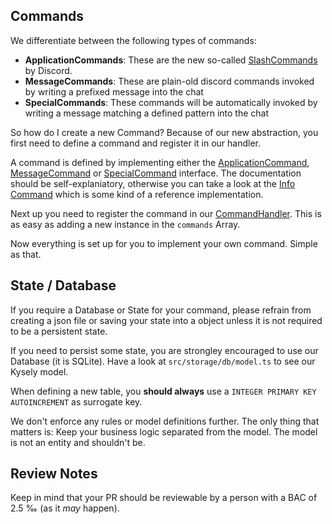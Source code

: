 ## Commands

We differentiate between the following types of commands:
- **ApplicationCommands**: These are the new so-called [SlashCommands](https://discord.com/developers/docs/interactions/application-commands) by Discord.
- **MessageCommands**: These are plain-old discord commands invoked by writing a prefixed message into the chat
- **SpecialCommands**: These commands will be automatically invoked by writing a message matching a defined pattern into the chat

So how do I create a new Command? Because of our new abstraction, you first need to define a command and register it in our handler.

A command is defined by implementing either the [ApplicationCommand](./src/commands/command.ts), [MessageCommand](./src/commands/command.ts) or [SpecialCommand](./src/commands/command.ts) interface. The documentation should be self-explaniatory, otherwise you can take a look at the [Info Command](./src/commands/info.ts) which is some kind of a reference implementation.

Next up you need to register the command in our [CommandHandler](./src/handler/commandHandler.ts). This is as easy as adding a new instance in the `commands` Array.

Now everything is set up for you to implement your own command. Simple as that.

## State / Database

If you require a Database or State for your command, please refrain from creating a json file or saving your state into a object unless it is not required to be a persistent state.

If you need to persist some state, you are strongley encouraged to use our Database (it is SQLite). Have a look at `src/storage/db/model.ts` to see our Kysely model.

When defining a new table, you **should always** use a `INTEGER PRIMARY KEY AUTOINCREMENT` as surrogate key.

We don't enforce any rules or model definitions further. The only thing that matters is: Keep your business logic separated from the model. The model is not an entity and shouldn't be.

## Review Notes

Keep in mind that your PR should be reviewable by a person with a BAC of 2.5 ‰ (as it _may_ happen).
